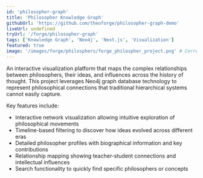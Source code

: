 ```yaml
---
id: 'philosopher-graph'
title: 'Philosopher Knowledge Graph'
githubUrl: 'https://github.com/theoforge/philosopher-graph-demo'
liveUrl: undefined
tryUrl: '/forge/philosopher-graph'
tags: ['Knowledge Graph', 'Neo4j', 'Next.js', 'Visualization']
featured: true
image: '/images/forge/philosphers/forge_philospher_project.png' # Corrected image path
---
```


An interactive visualization platform that maps the complex relationships between philosophers, their ideas, and influences across the history of thought. This project leverages Neo4j graph database technology to represent philosophical connections that traditional hierarchical systems cannot easily capture.

Key features include:
- Interactive network visualization allowing intuitive exploration of philosophical movements
- Timeline-based filtering to discover how ideas evolved across different eras
- Detailed philosopher profiles with biographical information and key contributions
- Relationship mapping showing teacher-student connections and intellectual influences
- Search functionality to quickly find specific philosophers or concepts
